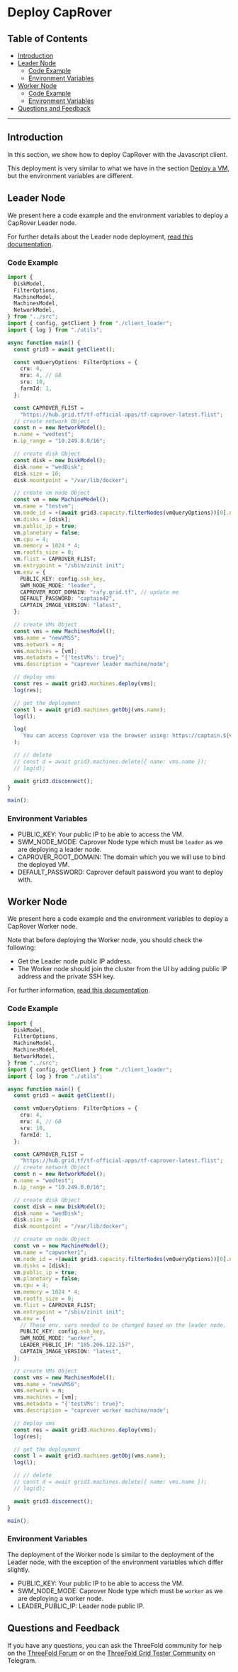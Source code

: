 <h1> Deploy CapRover </h1>

<h2> Table of Contents </h2>

- [Introduction](#introduction)
- [Leader Node](#leader-node)
  - [Code Example](#code-example)
  - [Environment Variables](#environment-variables)
- [Worker Node](#worker-node)
  - [Code Example](#code-example-1)
  - [Environment Variables](#environment-variables-1)
- [Questions and Feedback](#questions-and-feedback)

***

## Introduction

In this section, we show how to deploy CapRover with the Javascript client.

This deployment is very similar to what we have in the section [Deploy a VM](./grid3_javascript_vm.md), but the environment variables are different.

## Leader Node

We present here a code example and the environment variables to deploy a CapRover Leader node. 

For further details about the Leader node deployment, [read this documentation](https://github.com/freeflowuniverse/freeflow_caprover#a-leader-node-deploymentsetup).

### Code Example

```ts
import {
  DiskModel,
  FilterOptions,
  MachineModel,
  MachinesModel,
  NetworkModel,
} from "../src";
import { config, getClient } from "./client_loader";
import { log } from "./utils";

async function main() {
  const grid3 = await getClient();

  const vmQueryOptions: FilterOptions = {
    cru: 4,
    mru: 4, // GB
    sru: 10,
    farmId: 1,
  };

  const CAPROVER_FLIST =
    "https://hub.grid.tf/tf-official-apps/tf-caprover-latest.flist";
  // create network Object
  const n = new NetworkModel();
  n.name = "wedtest";
  n.ip_range = "10.249.0.0/16";

  // create disk Object
  const disk = new DiskModel();
  disk.name = "wedDisk";
  disk.size = 10;
  disk.mountpoint = "/var/lib/docker";

  // create vm node Object
  const vm = new MachineModel();
  vm.name = "testvm";
  vm.node_id = +(await grid3.capacity.filterNodes(vmQueryOptions))[0].nodeId;
  vm.disks = [disk];
  vm.public_ip = true;
  vm.planetary = false;
  vm.cpu = 4;
  vm.memory = 1024 * 4;
  vm.rootfs_size = 0;
  vm.flist = CAPROVER_FLIST;
  vm.entrypoint = "/sbin/zinit init";
  vm.env = {
    PUBLIC_KEY: config.ssh_key,
    SWM_NODE_MODE: "leader",
    CAPROVER_ROOT_DOMAIN: "rafy.grid.tf", // update me
    DEFAULT_PASSWORD: "captain42",
    CAPTAIN_IMAGE_VERSION: "latest",
  };

  // create VMs Object
  const vms = new MachinesModel();
  vms.name = "newVMS5";
  vms.network = n;
  vms.machines = [vm];
  vms.metadata = "{'testVMs': true}";
  vms.description = "caprover leader machine/node";

  // deploy vms
  const res = await grid3.machines.deploy(vms);
  log(res);

  // get the deployment
  const l = await grid3.machines.getObj(vms.name);
  log(l);

  log(
    `You can access Caprover via the browser using: https://captain.${vm.env.CAPROVER_ROOT_DOMAIN}`
  );

  // // delete
  // const d = await grid3.machines.delete({ name: vms.name });
  // log(d);

  await grid3.disconnect();
}

main();
```



### Environment Variables

- PUBLIC_KEY: Your public IP to be able to access the VM.
- SWM_NODE_MODE: Caprover Node type which must be `leader` as we are deploying a leader node.
- CAPROVER_ROOT_DOMAIN: The domain which you we will use to bind the deployed VM.
- DEFAULT_PASSWORD: Caprover default password you want to deploy with.



## Worker Node

We present here a code example and the environment variables to deploy a CapRover Worker node. 

Note that before deploying the Worker node, you should check the following:

- Get the Leader node public IP address.
- The Worker node should join the cluster from the UI by adding public IP address and the private SSH key.

For further information, [read this documentation](https://github.com/freeflowuniverse/freeflow_caprover#step-4-access-the-captain-dashboard).

### Code Example

```ts
import {
  DiskModel,
  FilterOptions,
  MachineModel,
  MachinesModel,
  NetworkModel,
} from "../src";
import { config, getClient } from "./client_loader";
import { log } from "./utils";

async function main() {
  const grid3 = await getClient();

  const vmQueryOptions: FilterOptions = {
    cru: 4,
    mru: 4, // GB
    sru: 10,
    farmId: 1,
  };

  const CAPROVER_FLIST =
    "https://hub.grid.tf/tf-official-apps/tf-caprover-latest.flist";
  // create network Object
  const n = new NetworkModel();
  n.name = "wedtest";
  n.ip_range = "10.249.0.0/16";

  // create disk Object
  const disk = new DiskModel();
  disk.name = "wedDisk";
  disk.size = 10;
  disk.mountpoint = "/var/lib/docker";

  // create vm node Object
  const vm = new MachineModel();
  vm.name = "capworker1";
  vm.node_id = +(await grid3.capacity.filterNodes(vmQueryOptions))[0].nodeId;
  vm.disks = [disk];
  vm.public_ip = true;
  vm.planetary = false;
  vm.cpu = 4;
  vm.memory = 1024 * 4;
  vm.rootfs_size = 0;
  vm.flist = CAPROVER_FLIST;
  vm.entrypoint = "/sbin/zinit init";
  vm.env = {
    // These env. vars needed to be changed based on the leader node.
    PUBLIC_KEY: config.ssh_key,
    SWM_NODE_MODE: "worker",
    LEADER_PUBLIC_IP: "185.206.122.157",
    CAPTAIN_IMAGE_VERSION: "latest",
  };

  // create VMs Object
  const vms = new MachinesModel();
  vms.name = "newVMS6";
  vms.network = n;
  vms.machines = [vm];
  vms.metadata = "{'testVMs': true}";
  vms.description = "caprover worker machine/node";

  // deploy vms
  const res = await grid3.machines.deploy(vms);
  log(res);

  // get the deployment
  const l = await grid3.machines.getObj(vms.name);
  log(l);

  // // delete
  // const d = await grid3.machines.delete({ name: vms.name });
  // log(d);

  await grid3.disconnect();
}

main();
```



### Environment Variables

The deployment of the Worker node is similar to the deployment of the Leader node, with the exception of the environment variables which differ slightly.

- PUBLIC_KEY: Your public IP to be able to access the VM.
- SWM_NODE_MODE: Caprover Node type which must be `worker` as we are deploying a worker node.
- LEADER_PUBLIC_IP: Leader node public IP.



## Questions and Feedback

If you have any questions, you can ask the ThreeFold community for help on the [ThreeFold Forum](http://forum.threefold.io/) or on the [ThreeFold Grid Tester Community](https://t.me/threefoldtesting) on Telegram.